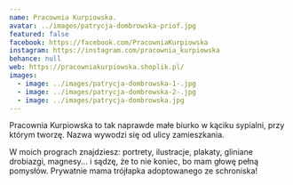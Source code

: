 ```yaml
---
name: Pracownia Kurpiowska.
avatar: ../images/patrycja-dombrowska-priof.jpg
featured: false
facebook: https://facebook.com/PracowniaKurpiowska
instagram: https://instagram.com/pracownia_kurpiowska
behance: null
web: https://pracowniakurpiowska.shoplik.pl/
images:
  - image: ../images/patrycja-dombrowska-1-.jpg
  - image: ../images/patrycja-dombrowska-2-.jpg
  - image: ../images/patrycja-dombrowska.jpg
---
```

Pracownia Kurpiowska to tak naprawde małe biurko w kąciku sypialni, przy którym tworzę. Nazwa wywodzi się od ulicy zamieszkania.



W moich prograch znajdziesz: portrety, ilustracje, plakaty, gliniane drobiazgi, magnesy... i sądzę, że to nie koniec, bo mam głowę pełną pomysłów. Prywatnie mama trójłapka adoptowanego ze schroniska!